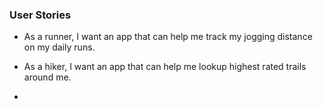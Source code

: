 ### User Stories


* As a runner, I want an app that can help me track my jogging distance on my daily runs.

* As a hiker, I want an app that can help me lookup highest rated trails around me.  

* 
